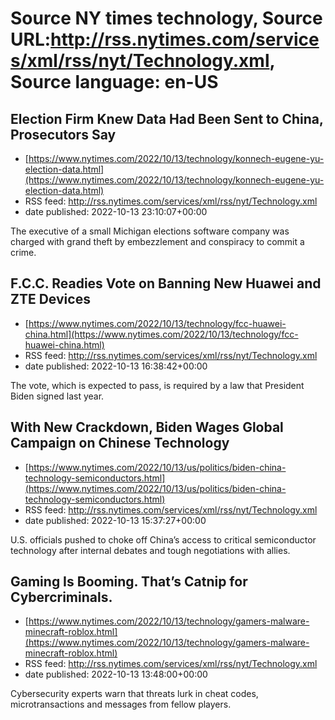 # Source NY times technology, Source URL:http://rss.nytimes.com/services/xml/rss/nyt/Technology.xml, Source language: en-US

## Election Firm Knew Data Had Been Sent to China, Prosecutors Say
 - [https://www.nytimes.com/2022/10/13/technology/konnech-eugene-yu-election-data.html](https://www.nytimes.com/2022/10/13/technology/konnech-eugene-yu-election-data.html)
 - RSS feed: http://rss.nytimes.com/services/xml/rss/nyt/Technology.xml
 - date published: 2022-10-13 23:10:07+00:00

The executive of a small Michigan elections software company was charged with grand theft by embezzlement and conspiracy to commit a crime.

## F.C.C. Readies Vote on Banning New Huawei and ZTE Devices
 - [https://www.nytimes.com/2022/10/13/technology/fcc-huawei-china.html](https://www.nytimes.com/2022/10/13/technology/fcc-huawei-china.html)
 - RSS feed: http://rss.nytimes.com/services/xml/rss/nyt/Technology.xml
 - date published: 2022-10-13 16:38:42+00:00

The vote, which is expected to pass, is required by a law that President Biden signed last year.

## With New Crackdown, Biden Wages Global Campaign on Chinese Technology
 - [https://www.nytimes.com/2022/10/13/us/politics/biden-china-technology-semiconductors.html](https://www.nytimes.com/2022/10/13/us/politics/biden-china-technology-semiconductors.html)
 - RSS feed: http://rss.nytimes.com/services/xml/rss/nyt/Technology.xml
 - date published: 2022-10-13 15:37:27+00:00

U.S. officials pushed to choke off China’s access to critical semiconductor technology after internal debates and tough negotiations with allies.

## Gaming Is Booming. That’s Catnip for Cybercriminals.
 - [https://www.nytimes.com/2022/10/13/technology/gamers-malware-minecraft-roblox.html](https://www.nytimes.com/2022/10/13/technology/gamers-malware-minecraft-roblox.html)
 - RSS feed: http://rss.nytimes.com/services/xml/rss/nyt/Technology.xml
 - date published: 2022-10-13 13:48:00+00:00

Cybersecurity experts warn that threats lurk in cheat codes, microtransactions and messages from fellow players.
